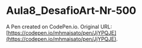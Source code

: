 # Aula8_DesafioArt-Nr-500

A Pen created on CodePen.io. Original URL: [https://codepen.io/mhmaisato/pen/JjYPQJE](https://codepen.io/mhmaisato/pen/JjYPQJE).



